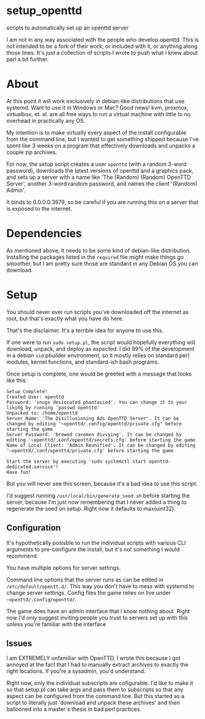# setup_openttd
scripts to automatically set up an openttd server 

I am not in any way associated with the people who develop openttd. This is not intended to be a fork of their work, or included with it, or anything along those lines. It's just a collection of scripts I wrote to push what I knew about perl a bit further.

# About 
At this point it will work exclusively in debian-like distributions that use systemd. 
Want to use it in Windows or Mac? Good news! kvm, proxmox, virtualbox, et. al. are all free ways to run a virtual machine with little to no overhead in practically any OS. 

My intention is to make virtually every aspect of the install configurable from the command line, but I wanted to get something shipped because I've spent like 3 weeks on a program that effectively downloads and unpacks a couple zip archives.

For now, the setup script creates a user `openttd` (with a random 3-word password), downloads the latest versions of openttd and a graphics pack, and sets up a server with a name like 'The (Random) (Random) OpenTTD Server', another 3-word random password, and names the client '(Random) Admin'. 

It binds to 0.0.0.0:3979, so be careful if you are running this on a server that is exposed to the internet. 

# Dependencies
As mentioned above, it needs to be some kind of debian-like distribution. Installing the packages listed in the `required` file might make things go smoother, but I am pretty sure those are standard in any Debian OS you can download.

# Setup
You should never ever run scripts you've downloaded off the internet as root, but that's exactly what you have do here. 

That's the disclaimer. It's a terrible idea for anyone to use this. 

If one were to run `sudo setup.pl`, the script would hopefully everything will download, unpack, and deploy as expected. I did 99% of the development in a debian `sid` pbuilder environment, so it mostly relies on standard perl modules, kernel functions, and standard-ish bash programs.

Once setup is complete, one would be greeted with a message that looks like this:
```
Setup Complete!
Created User: openttd
Password: 'snugs desiccated phantasied'. You can change it to your liking by running 'passwd openttd'
Unpacked to: /home/openttd
Server Name: 'The Disillusioning Ads OpenTTD Server'. It can be changed by editing '~openttd/.config/openttd/private.cfg' before starting the game
Server Password: 'brewed cavemen divvying'. It can be changed by editing '~openttd/.conf/openttd/secrets.cfg' before starting the game
Name of Local Client: 'Admin Reunified'. It can be changed by editing '~openttd/.conf/openttd/private.cfg' before starting the game

Start the server by executing 'sudo systemctl start openttd-dedicated.service'!
Have fun!
```
But you will never see this screen, because it's a bad idea to use this script.

I'd suggest running `/usr/local/bin/generate_seed.sh` before starting the server, because I'm just now remembering that I never added a thing to regenerate the seed on setup. Right now it defaults to max(uint32). 

## Configuration
It's hypothetically posisble to run the individual scripts with various CLI arguments to pre-configure the install, but it's not something I would recommend. 

You have multiple options for server settings. 

Command line options that the server runs as can be edited in `/etc/default/opentt.d/`. This way you don't have to mess with systemd to change server settings. 
Config files the game relies on live under `~openttd/.config/openttd/`. 

The game does have an admin interface that I know nothing about. Right now I'd only suggest inviting people you trust to servers set up with this unless you're familiar with the interface

## Issues
I am EXTREMELY unfamiliar with OpenTTD. I wrote this because I got annoyed at the fact that I had to manually extract archives to exactly the right locations. If you're a sysadmin, you'd understand. 

Right now, only the individual subscripts are cofigurable. I'd like to make it so that setup.pl can take args and pass them to subscripts so that any aspect can be configured from the command line. But this started as a script to literally just 'download and unpack these archives' and then ballooned into a master's thesis in bad perl practices.
